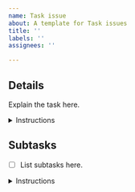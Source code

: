 ```yaml
---
name: Task issue
about: A template for Task issues
title: ''
labels: ''
assignees: ''

---
```


## Details

Explain the task here.

<details> <summary>Instructions</summary>

The "Details" section and these Instructions MUST be kept.

Before these Instructions, the task explanation and details MUST be written.

Acceptance criteria SHOULD be written.

Links to related issues, PRs, artifacts, files, etc., MAY be included.

</details>

## Subtasks

- [ ] List subtasks here.

<details> <summary>Instructions</summary>

The "Subtasks" section and these Instructions MUST be kept.

Before these Instructions, clear and actionable subtasks MUST be listed in a single-level checkbox list (`Subtask list`) with at least one item.

Each list item MUST be one of these:

- A link to an issue.
  - Example:

    ```text
    - [ ] https://github.com/team-work-tools/team-work-telegram-bot/issues/42
    ```

- An identifier of an issue.
  - Example:

    ```text
    - [ ] #42
    ```

- A textual description of a subtask (`Text subtask`).
  - Rules:
    - The description MUST NOT:
      - include checkboxes;
      - end with a list item.

  - Example:
  
    ```text
    - [ ] Do Foo
    ```

If a Text subtask seems to require its own subtasks, a new Task issue MUST be created for this subtask. The Text subtask MUST then be replaced with a link to the new issue.

For each Text subtask that was worked on, there MUST be evidence of the work.

One of these rules MUST be applied as best matches the case:

- If the subtask was worked on in a (merged) PR, a link to the PR MUST be provided.
- If the subtask requires making a decision, GitHub usernames of the decision-makers, a link to the decision, and the reasoning behind the decision MUST be provided.
- If the subtask is about producing or updating an artifact, a (perma)link to that (updated) artifact MUST be provided.
- If the subtask was completed for some other reason, that reason MUST be provided.

Evidence MUST be written in one of these formats:

- In parentheses after the Text subtask.
- In a sublist under the Text subtask.

When a subtask is completed, the subtask checkbox in the Subtask list MUST be ticked.

Example of a Subtask list:

```text
- [x] Do 42 ({{link to a PR that completed this subtask}})
- [x] #42
- [x] {{link to the issue #42}}
- [x] Decide with developers whether to use Foo or Bar.
  - @dev1, @dev2 decided to use Foo because Bar can't do blah-blah.
- [x] Do Baz.
  - @dev1 decided to not do Baz due to lack of time.
- [ ] Not yet completed
```

This issue MUST be closed when all its subtasks are completed.

</details>
